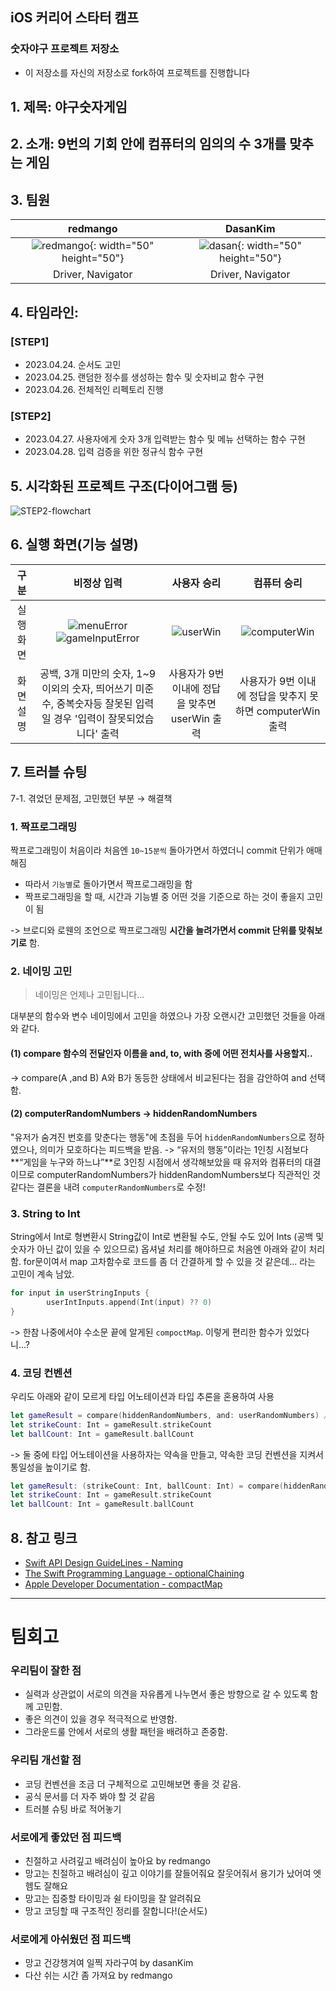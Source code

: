 ## iOS 커리어 스타터 캠프

### 숫자야구 프로젝트 저장소

- 이 저장소를 자신의 저장소로 fork하여 프로젝트를 진행합니다

## 1. 제목: 야구숫자게임
## 2. 소개: 9번의 기회 안에 컴퓨터의 임의의 수 3개를 맞추는 게임

## 3. 팀원
|redmango|DasanKim|
|:------:|:------:|
|![redmango](.redmango.png){: width="50" height="50"}|![dasan](.dasan.png){: width="50" height="50"}|
|Driver, Navigator|    Driver, Navigator

## 4. 타임라인: 
### [STEP1]
- 2023.04.24. 순서도 고민
- 2023.04.25. 랜덤한 정수를 생성하는 함수 및 숫자비교 함수 구현
- 2023.04.26. 전체적인 리펙토리 진행

### [STEP2]
- 2023.04.27. 사용자에게 숫자 3개 입력받는 함수 및 메뉴 선택하는 함수 구현
- 2023.04.28. 입력 검증을 위한 정규식 함수 구현 

## 5. 시각화된 프로젝트 구조(다이어그램 등)
![STEP2-flowchart](./STEP-2-flowchart.jpg)
## 6. 실행 화면(기능 설명)
| 구분 | 비정상 입력 | 사용자 승리 |컴퓨터 승리 |
| :--------: | :--------: | :--------: | :--------: |
| 실행 화면 | ![menuError](./menuError.png) ![gameInputError](./gameInputError.png)    |  ![userWin](./userWin.png)  | ![computerWin](./computerWin.png)     |
| 화면 설명 | 공백, 3개 미만의 숫자, 1~9이외의 숫자, 띄어쓰기 미준수, 중복숫자등 잘못된 입력일 경우 '입력이 잘못되었습니다' 출력| 사용자가 9번 이내에 정답을 맞추면 userWin 출력 | 사용자가 9번 이내에 정답을 맞추지 못하면 computerWin 출력 |

## 7. 트러블 슈팅
7-1. 겪었던 문제점, 고민했던 부분 → 해결책
### 1. 짝프로그래밍
 짝프로그래밍이 처음이라 처음엔 `10~15분씩` 돌아가면서 하였더니 commit 단위가 애매해짐
- 따라서 `기능별`로 돌아가면서 짝프로그래밍을 함
- 짝프로그래밍을 할 때, 시간과 기능별 중 어떤 것을 기준으로 하는 것이 좋을지 고민이 됨

-> 브로디와 로웬의 조언으로 짝프로그래밍 **시간을 늘려가면서 commit 단위를 맞춰보기로** 함.

### 2. 네이밍 고민
> 네이밍은 언제나 고민됩니다...

대부분의 함수와 변수 네이밍에서 고민을 하였으나 가장 오랜시간 고민했던 것들을 아래와 같다.

#### (1) compare 함수의 전달인자 이름을 and, to, with 중에 어떤 전치사를 사용할지..
-> compare(A ,and B)
A와 B가 동등한 상태에서 비교된다는 점을 감안하여 and 선택함.

#### (2) computerRandomNumbers -> hiddenRandomNumbers
"유저가 숨겨진 번호를 맞춘다는 행동"에 초점을 두어 `hiddenRandomNumbers`으로 정하였으나, 의미가 모호하다는 피드백을 받음.
->  “유저의 행동”이라는 1인칭 시점보다 **“게임을 누구와 하느냐”**로 3인칭 시점에서 생각해보았을 때 유저와 컴퓨터의 대결이므로 computerRandomNumbers가 hiddenRandomNumbers보다 직관적인 것 같다는 결론을 내려 `computerRandomNumbers`로 수정!

### 3. String to Int
String에서 Int로 형변환시 String값이 Int로 변환될 수도, 안될 수도 있어 Ints (공백 및 숫자가 아닌 값이 있을 수 있으므로) 옵셔널 처리를 해야하므로 처음엔 아래와 같이 처리함. 
for문이여서 map 고차함수로 코드를 좀 더 간결하게 할 수 있을 것 같은데... 라는 고민이 계속 남았.
``` swift
for input in userStringInputs {
        userIntInputs.append(Int(input) ?? 0)
}
```
-> 한참 나중에서야 수소문 끝에 알게된 `compoctMap`. 이렇게 편리한 함수가 있었다니...?

### 4. 코딩 컨벤션
우리도 아래와 같이 모르게 타입 어노테이션과 타입 추론을 혼용하여 사용
``` swift
let gameResult = compare(hiddenRandomNumbers, and: userRandomNumbers) //타입추론
let strikeCount: Int = gameResult.strikeCount
let ballCount: Int = gameResult.ballCount
```

-> 둘 중에 타입 어노테이션을 사용하자는 약속을 만들고, 약속한 코딩 컨벤션을 지켜서 통일성을 높이기로 함.
``` swift
let gameResult: (strikeCount: Int, ballCount: Int) = compare(hiddenRandomNumbers, and: userRandomNumbers)
let strikeCount: Int = gameResult.strikeCount
let ballCount: Int = gameResult.ballCount
```
    
## 8. 참고 링크
- [Swift API Design GuideLines - Naming](https://www.swift.org/documentation/api-design-guidelines/)
- [The Swift Programming Language - optionalChaining](https://docs.swift.org/swift-book/documentation/the-swift-programming-language/optionalchaining/)
- [Apple Developer Documentation - compactMap](https://developer.apple.com/documentation/swift/sequence/compactmap(_:))

---


# 팀회고
### 우리팀이 잘한 점
- 실력과 상관없이 서로의 의견을 자유롭게 나누면서 좋은 방향으로 갈 수 있도록 함께 고민함.
- 좋은 의견이 있을 경우 적극적으로 반영함.
- 그라운드룰 안에서 서로의 생활 패턴을 배려하고 존중함.

### 우리팀 개선할 점
- 코딩 컨벤션을 조금 더 구체적으로 고민해보면 좋을 것 같음.
- 공식 문서를 더 자주 봐야 할 것 같음
- 트러블 슈팅 바로 적어놓기

### 서로에게 좋았던 점 피드백
- 친절하고 사려깊고 배려심이 높아요 by redmango
- 망고는 친절하고 배려심이 깊고 이야기를 잘들어줘요 잘웃어줘서 용기가 났어여 엣헴도 잘해요
- 망고는 집중할 타이밍과 쉴 타이밍을 잘 알려줘요
- 망고 코딩할 때 구조적인 정리를 잘합니다!(순서도)

### 서로에게 아쉬웠던 점 피드백
- 망고 건강챙겨여 일찍 자라구여 by dasanKim
- 다산 쉬는 시간 좀 가져요 by redmango
